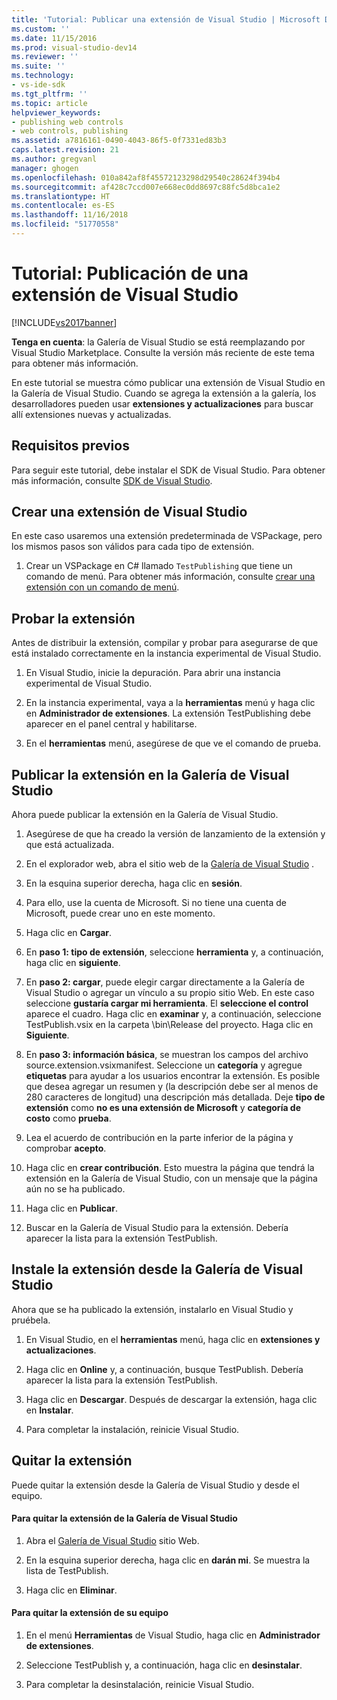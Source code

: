 ```yaml
---
title: 'Tutorial: Publicar una extensión de Visual Studio | Microsoft Docs'
ms.custom: ''
ms.date: 11/15/2016
ms.prod: visual-studio-dev14
ms.reviewer: ''
ms.suite: ''
ms.technology:
- vs-ide-sdk
ms.tgt_pltfrm: ''
ms.topic: article
helpviewer_keywords:
- publishing web controls
- web controls, publishing
ms.assetid: a7816161-0490-4043-86f5-0f7331ed83b3
caps.latest.revision: 21
ms.author: gregvanl
manager: ghogen
ms.openlocfilehash: 010a842af8f45572123298d29540c28624f394b4
ms.sourcegitcommit: af428c7ccd007e668ec0dd8697c88fc5d8bca1e2
ms.translationtype: HT
ms.contentlocale: es-ES
ms.lasthandoff: 11/16/2018
ms.locfileid: "51770558"
---
```

# <a name="walkthrough-publishing-a-visual-studio-extension"></a>Tutorial: Publicación de una extensión de Visual Studio
[!INCLUDE[vs2017banner](../includes/vs2017banner.md)]

**Tenga en cuenta**: la Galería de Visual Studio se está reemplazando por Visual Studio Marketplace. Consulte la versión más reciente de este tema para obtener más información.

  
En este tutorial se muestra cómo publicar una extensión de Visual Studio en la Galería de Visual Studio. Cuando se agrega la extensión a la galería, los desarrolladores pueden usar **extensiones y actualizaciones** para buscar allí extensiones nuevas y actualizadas.  
  
## <a name="prerequisites"></a>Requisitos previos  
 Para seguir este tutorial, debe instalar el SDK de Visual Studio. Para obtener más información, consulte [SDK de Visual Studio](../extensibility/visual-studio-sdk.md).  
  
## <a name="create-a-visual-studio-extension"></a>Crear una extensión de Visual Studio  
 En este caso usaremos una extensión predeterminada de VSPackage, pero los mismos pasos son válidos para cada tipo de extensión.  
  
1.  Crear un VSPackage en C# llamado `TestPublishing` que tiene un comando de menú. Para obtener más información, consulte [crear una extensión con un comando de menú](../extensibility/creating-an-extension-with-a-menu-command.md).  
  
## <a name="test-the-extension"></a>Probar la extensión  
 Antes de distribuir la extensión, compilar y probar para asegurarse de que está instalado correctamente en la instancia experimental de Visual Studio.  
  
1.  En Visual Studio, inicie la depuración. Para abrir una instancia experimental de Visual Studio.  
  
2.  En la instancia experimental, vaya a la **herramientas** menú y haga clic en **Administrador de extensiones**. La extensión TestPublishing debe aparecer en el panel central y habilitarse.  
  
3.  En el **herramientas** menú, asegúrese de que ve el comando de prueba.  
  
## <a name="publish-the-extension-to-the-visual-studio-gallery"></a>Publicar la extensión en la Galería de Visual Studio  
 Ahora puede publicar la extensión en la Galería de Visual Studio.  
  
1.  Asegúrese de que ha creado la versión de lanzamiento de la extensión y que está actualizada.  
  
2.  En el explorador web, abra el sitio web de la [Galería de Visual Studio](http://go.microsoft.com/fwlink/?LinkId=194329) .  
  
3.  En la esquina superior derecha, haga clic en **sesión**.  
  
4.  Para ello, use la cuenta de Microsoft. Si no tiene una cuenta de Microsoft, puede crear uno en este momento.  
  
5.  Haga clic en **Cargar**.  
  
6.  En **paso 1: tipo de extensión**, seleccione **herramienta** y, a continuación, haga clic en **siguiente**.  
  
7.  En **paso 2: cargar**, puede elegir cargar directamente a la Galería de Visual Studio o agregar un vínculo a su propio sitio Web. En este caso seleccione **gustaría cargar mi herramienta**. El **seleccione el control** aparece el cuadro. Haga clic en **examinar** y, a continuación, seleccione TestPublish.vsix en la carpeta \bin\Release del proyecto. Haga clic en **Siguiente**.  
  
8.  En **paso 3: información básica**, se muestran los campos del archivo source.extension.vsixmanifest. Seleccione un **categoría** y agregue **etiquetas** para ayudar a los usuarios encontrar la extensión. Es posible que desea agregar un resumen y (la descripción debe ser al menos de 280 caracteres de longitud) una descripción más detallada. Deje **tipo de extensión** como **no es una extensión de Microsoft** y **categoría de costo** como **prueba**.  
  
9. Lea el acuerdo de contribución en la parte inferior de la página y comprobar **acepto**.  
  
10. Haga clic en **crear contribución**. Esto muestra la página que tendrá la extensión en la Galería de Visual Studio, con un mensaje que la página aún no se ha publicado.  
  
11. Haga clic en **Publicar**.  
  
12. Buscar en la Galería de Visual Studio para la extensión. Debería aparecer la lista para la extensión TestPublish.  
  
## <a name="install-the-extension-from-the-visual-studio-gallery"></a>Instale la extensión desde la Galería de Visual Studio  
 Ahora que se ha publicado la extensión, instalarlo en Visual Studio y pruébela.  
  
1.  En Visual Studio, en el **herramientas** menú, haga clic en **extensiones y actualizaciones**.  
  
2.  Haga clic en **Online** y, a continuación, busque TestPublish. Debería aparecer la lista para la extensión TestPublish.  
  
3.  Haga clic en **Descargar**. Después de descargar la extensión, haga clic en **Instalar**.  
  
4.  Para completar la instalación, reinicie Visual Studio.  
  
## <a name="removing-the-extension"></a>Quitar la extensión  
 Puede quitar la extensión desde la Galería de Visual Studio y desde el equipo.  
  
#### <a name="to-remove-the-extension-from-the-visual-studio-gallery"></a>Para quitar la extensión de la Galería de Visual Studio  
  
1.  Abra el [Galería de Visual Studio](http://go.microsoft.com/fwlink/?LinkId=194329) sitio Web.  
  
2.  En la esquina superior derecha, haga clic en **darán mi**. Se muestra la lista de TestPublish.  
  
3.  Haga clic en **Eliminar**.  
  
#### <a name="to-remove-the-extension-from-your-computer"></a>Para quitar la extensión de su equipo  
  
1.  En el menú **Herramientas** de Visual Studio, haga clic en **Administrador de extensiones**.  
  
2.  Seleccione TestPublish y, a continuación, haga clic en **desinstalar**.  
  
3.  Para completar la desinstalación, reinicie Visual Studio.

